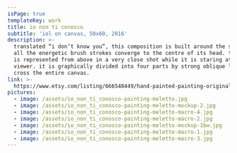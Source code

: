 ```yaml
---
isPage: true
templateKey: work
title: io non ti conosco
subtitle: 'iol on canvas, 50x60, 2016'
description: >-
  translated “i don’t know you”, this composition is built around the subject as
  all the energetic brush strokes converge to the centre of its head. the figure
  is represented from above in a very close shot while it is staring at the
  viewer. it is graphically divided into four parts by strong oblique lines that
  cross the entire canvas.
link: >-
  https://www.etsy.com/listing/666548449/hand-painted-painting-original?ref=shop_home_active_11&frs=1
pictures:
  - image: /assets/io_non_ti_conosco-painting-meletto.jpg
  - image: /assets/io_non_ti_conosco-painting-meletto-mockup-2.jpg
  - image: /assets/io_non_ti_conosco-painting-meletto-macro-4.jpg
  - image: /assets/io_non_ti_conosco-painting-meletto-macro-2.jpg
  - image: /assets/io_non_ti_conosco-painting-meletto-mockup-1bw.jpg
  - image: /assets/io_non_ti_conosco-painting-meletto-macro-1.jpg
  - image: /assets/io_non_ti_conosco-painting-meletto-macro-3.jpg
---
```


